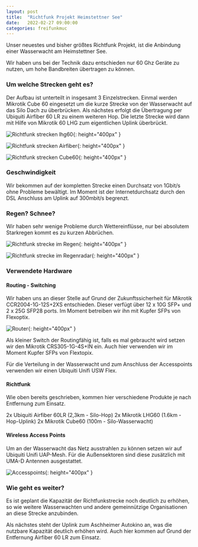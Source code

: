 ```yaml
---
layout: post
title:  "Richtfunk Projekt Heimstettner See"
date:   2022-02-27 09:00:00
categories: freifunkmuc
---
```


Unser neuestes und bisher größtes Richtfunk Projekt, ist die Anbindung einer Wasserwacht am Heimstettner See.

Wir haben uns bei der Technik dazu entschieden nur 60 Ghz Geräte zu nutzen, um hohe Bandbreiten übertragen zu können.

### Um welche Strecken geht es?

Der Aufbau ist unterteilt in insgesamt 3 Einzelstrecken. Einmal werden Mikrotik Cube 60 eingesetzt um die kurze Strecke von der Wasserwacht auf das Silo Dach zu überbrücken. Als nächstes erfolgt die Übertragung per Ubiquiti Airfiber 60 LR zu einem weiteren Hop. Die letzte Strecke wird dann mit Hilfe von Mikrotik 60 LHG zum eigentlichen Uplink überbrückt.

![Richtfunk strecken lhg60](/assets/posts/2022-02-27-lhg60.jpg){: height="400px" }

![Richtfunk strecken Airfiber](/assets/posts/2022-02-27-see-airfiber.jpg){: height="400px" }

![Richtfunk strecken Cube60](/assets/posts/2022-02-27-see-cube60.jpg){: height="400px" }

### Geschwindigkeit

Wir bekommen auf der kompletten Strecke einen Durchsatz von 1Gbit/s ohne Probleme bewältigt. Im Moment ist der Internetdurchsatz durch den DSL Anschluss am Uplink auf 300mbit/s begrenzt.

### Regen? Schnee?

Wir haben sehr wenige Probleme durch Wettereinflüsse, nur bei absolutem Starkregen kommt es zu kurzen Abbrüchen.

![Richtfunk strecke im Regen](/assets/posts/2022-02-27-see-regen-rifu.jpg){: height="400px" }

![Richtfunk strecke im Regenradar](/assets/posts/2022-02-27-see-regen.jpg){: height="400px" }


### Verwendete Hardware

#### Routing - Switching

Wir haben uns an dieser Stelle auf Grund der Zukunftssicherheit für Mikrotik CCR2004-1G-12S+2XS entschieden. Dieser verfügt über 12 x 10G SFP+ und 2 x 25G SFP28 ports. Im Moment betreiben wir ihn mit Kupfer SFPs von Flexoptix.

![Router](/assets/posts/2022-02-27-see-router.jpeg){: height="400px" }

Als kleiner Switch der Routingfähig ist, falls es mal gebraucht wird setzen wir den Mikrotik CRS305-1G-4S+IN ein. Auch hier verwenden wir im Moment Kupfer SFPs von Flextopix.

Für die Verteilung in der Wasserwacht und zum Anschluss der Accesspoints verwenden wir einen Ubiquiti Unifi USW Flex.

#### Richtfunk

Wie oben bereits geschrieben, kommen hier verschiedene Produkte je nach Entfernung zum Einsatz.

2x Ubiquiti Airfiber 60LR (2,3km - Silo-Hop)
2x Mikrotik LHG60 (1.6km - Hop-Uplink)
2x Mikrotik Cube60 (100m - Silo-Wasserwacht)

#### Wireless Access Points

Um an der Wasserwacht das Netz ausstrahlen zu können setzen wir auf Ubiquiti Unifi UAP-Mesh. Für die Außensektoren sind diese zusätzlich mit UMA-D Antennen ausgestattet.

![Accesspoints](/assets/posts/2022-02-27-see-unifi-ap.jpg){: height="400px" }

### Wie geht es weiter?

Es ist geplant die Kapazität der Richtfunkstrecke noch deutlich zu erhöhen, so wie weitere Wasserwachten und andere gemeinnützige Organisationen an diese Strecke anzubinden.

Als nächstes steht der Uplink zum Aschheimer Autokino an, was die nutzbare Kapazität deutlich erhöhen wird. Auch hier kommen auf Grund der Entfernung Airfiber 60 LR zum Einsatz.

